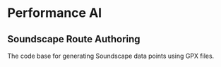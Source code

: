 # Performance AI

## Soundscape Route Authoring
The code base for generating Soundscape data points using GPX files.